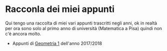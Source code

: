 # Racconla dei miei appunti

Qui tengo una raccolta di miei vari appunti trascritti negli anni, ok in realtà per ora sono solo al primo anno di università (Matematica a Pisa) quindi non c'è ancora molto.

- Appunti di [Geometria 1](/geometria-1) dell'anno 2017/2018

<!-- 
## About
- Email: antonio.delucreziis[at]gmail.com
- Some pictures and random art: [Instagram](https://www.instagram.com/aziis98/)
- [GitHub](https://github.com/aziis98)
-->